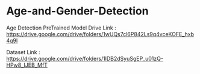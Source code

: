 # Age-and-Gender-Detection

Age Detection PreTrained Model Drive Link : https://drive.google.com/drive/folders/1wUQs7cl6P842Ls9q4vceKOFE_hxb4q9I


Dataset Link : https://drive.google.com/drive/folders/1lDB2dSyuSgEP_u01zQ-HPw8_IJEB_MfT

